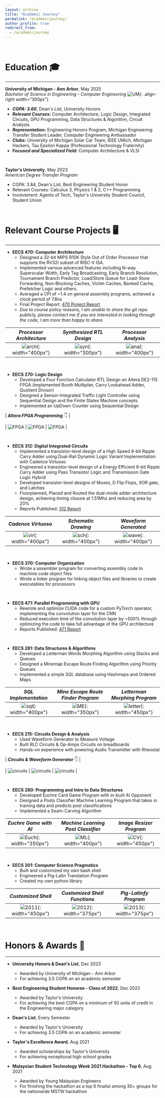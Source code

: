 ```yaml
---
layout: archive
title: "Academic Journey"
permalink: /academicjourney/
author_profile: true
redirect_from:
  - /academicjourney
---
```


&nbsp;
&nbsp;


Education 🎓
======

-------------------------------  

**University of Michigan - Ann Arbor**, May 2025  
*Bachelor of Science in Engineering - Computer Engineering* 
![UM](/images/umich.png){: .align-right width="300px"}  
- ***CGPA: 3.60***, Dean's List, University Honors
- ***Relevant Courses:*** Computer Architecture, Logic Design, Integrated Circuits, GPU Programming, Data Structures & Algorithm, Circuit Analysis
- ***Representation:*** Engineering Honors Program, Michigan Engineering Transfer Student Leader, Computer Engineering Ambassador
- ***Clubs:*** University of Michigan Solar Car Team, IEEE UMich, Michigan Hackers, Tau Epsilon Kappa (Professional Technology Fraternity)
- ***Focused and Specialized Field:*** Computer Architecture & VLSI

&nbsp;
&nbsp; 

     
**Taylor's University**, May 2023  
*American Degree Transfer Program*  
- CGPA: 3.84, Dean's List, Best Engineering Student Honor
- Relevant Courses: Calculus 3, Physics 1 & 2, C++ Programming
- Involvement: Agents of Tech, Taylor's University Student Council, Student Union   

&nbsp;
&nbsp;


Relevant Course Projects 🖥️
======

------------------------------- 

* **EECS 470: Computer Architecture**
  * Designed a 32-bit MIPS R10K Style Out of Order Processor that supports the RV32I subset of RISC-V ISA.
  * Implemented various advanced features including N-way Superscalar Width, Early Tag Broadcasting, Early Branch Resolution, Tournament Branch Predictor, Load/Store Queue for Load-Store Forwarding, Non-Blocking Caches, Victim Caches, Banked Cache, Prefetcher Logic and others.
  * Averaged a CPI of ~1.4 on general assembly programs, achieved a clock period of 7.8ns
  * Final Project Report: [470 Project Report](/files/470finalreport.pdf)
  * *Due to course policy reasons, I am unable to share the git repo publicly, please contact me if you are interested in looking through the code, I am more than happy to share.*

| ***Processor Architecture*** | ***Synthesized RTL Design*** | ***Processor Analysis*** |
|:-----------------------:|:-----------------------:|:-----------------------:|
|  ![arch](/images/470diagram.png){: width="400px"} |  ![syn](/images/470synthesis.png){: width="300px"}  |  ![ana](/images/470analysis.png){: width="400px"}  |

&nbsp;
&nbsp;

* **EECS 270: Logic Design**
  * Developed a Four Function Calculator RTL Design on Altera DE2-115 FPGA (implemented Booth Multiplier, Carry Lookahead Adder, Quotient Divisor)
  * Designed a Sensor-Integrated Traffic Light Controller using Sequential Design and the Finite States Machine concepts
  * Implemented an UpDown Counter using Sequential Design

| ***Altera FPGA Programming*** 👇 |

|  ![FPGA](/images/FPGA.png) |  ![FPGA](/images/FPGA2.png)  |  ![FPGA](/images/FPGA3.png)  |

&nbsp;
&nbsp;

* **EECS 312: Digital Integrated Circuits**
  * Implemented a transistor-level design of a High Speed 8-bit Ripple Carry Adder using Dual-Rail Dynamic Logic Variant Implementation with Cadence Virtuoso
  * Engineered a transistor-level design of a Energy Efficient 8-bit Ripple Carry Adder using Pass Transistor Logic and Transmission Gate Logic Hybrid
  * Developed transistor-level designs of Muxes, D Flip Flops, XOR gate, and Latches
  * Floorplanned, Placed and Routed the dual-mode adder architecture design, achieving timing closure at 1.51Mhz and reducing area by 20%
  * Reports Published: [312 Report](/files/312_report.pdf)

| ***Cadence Virtuoso*** | ***Schematic Drawing*** | ***Waveform Generated*** |
|:-----------------------:|:-----------------------:|:-----------------------:|
|  ![vir](/images/312_vir.png){: width="400px"} |  ![sch](/images/312_sch.PNG){: width="400px"}  |  ![wave](/images/312_wave.jpg){: width="400px"}  |

&nbsp;
&nbsp;

* **EECS 370: Computer Organization**
  * Wrote a assembler program for converting assembly code to machine code object files
  * Wrote a linker program for linking object files and libraries to create executables for processors

&nbsp;
&nbsp;

* **EECS 471: Parallel Programming with GPU**
  * Rewrote and optimize CUDA code for a custom PyTorch operator, implementing the convolution layer for the CNN
  * Reduced execution time of the convolution layer by ~500% through optimizing the code to take full advantage of the GPU architecture
  * Reports Published: [471 Report](/files/471report.pdf)


&nbsp;
&nbsp;

* **EECS 281: Data Structures & Algorithms**
  * Developed a Letterman Words Morphing Algorithm using Stacks and Queues
  * Designed a Minemap Escape Route Finding Algorithm using Priority Queues
  * Implemented a simple SQL database using Hashmaps and Ordered Maps

| ***SQL Implementation*** | ***Mine Escape Route Finder Program*** | ***Letterman Morphing Program*** | 
|:-----------------------:|:-----------------------:|:-----------------------:|
|  ![sql](/images/sql.png){: width="400px"} |  ![ME](/images/mineescape.png){: width="350px"}   |  ![letter](/images/letterman.png){: width="450px"} |

&nbsp;
&nbsp;


* **EECS 215: Circuits Design & Analysis**
  * Used Waveform Generator to Measure Voltage 
  * Built RLC Circuits & Op-Amps Circuits on breadboards
  * Hands-on experience with powering Audio Transmitter with Rheostat

| ***Circuits & Waveform Generator*** 👇 | 

|  ![circuits](/images/cir1.jpg) |  ![circuits](/images/cir2.jpg)  |  ![circuits](/images/cir3.jpg)  |

&nbsp;
&nbsp;

* **EECS 280: Programming and Intro to Data Structures**
  * Developed Euchre Card Game Program with in-built AI Opponent
  * Designed a Posts Classifier Machine Learning Program that takes in training data and predicts post classifications
  * Implemented a Seam-Carving Algorithm

| ***Euchre Game with AI*** | ***Machine Learning Post Classifier*** | ***Image Resizer Program*** | 
|:-----------------------:|:-----------------------:|:-----------------------:|
|  ![Euch](/images/euchre.png){: width="350px"} |  ![ML](/images/ml.png){: width="400px"}   |  ![CV](/images/cv.png){: width="450px"} |

&nbsp;
&nbsp;

* **EECS 201: Computer Science Pragmatics**
  * Built and customized my own bash shell
  * Engineered a Pig-Latin Translation Program
  * Created my own python library

| ***Customized Shell*** | ***Customized Shell Functions*** | ***Pig-Latinfy Program*** | 
|:-----------------------:|:-----------------------:|:-----------------------:|
|  ![2011](/images/2012.PNG){: width="450px"} |  ![2012](/images/2011.PNG){: width="375px"}   |  ![2013](/images/2013.png){: width="375px"}   |

&nbsp;
&nbsp;


Honors & Awards 🏅
======

------------------------------- 

* **University Honors & Dean's List**, Dec 2023
  * Awarded by University of Michigan - Ann Arbor
  * For achieving 3.5 CGPA on an academic semester

* **Best Engineering Student Honoree - Class of 2022**, Dec 2022
  * Awarded by Taylor's University
  * For achieving the best CGPA on a minimum of 50 units of credit in the Engineering major category

* **Dean's List**, Every Semester
  * Awarded by Taylor's University
  * For achieving 3.5 CGPA on an academic semester

* **Taylor's Excellence Award**, Aug 2021
  * Awarded scholarships by Taylor's University
  * For achieving exceptional high school grades

* **Malaysian Student Technology Week 2021 Hackathon - Top 6**, Aug 2021
  * Awarded by Young Malaysian Engineers
  * For finishing the hackathon as a top 6 finalist among 30+ groups for the nationwide MSTW hackathon